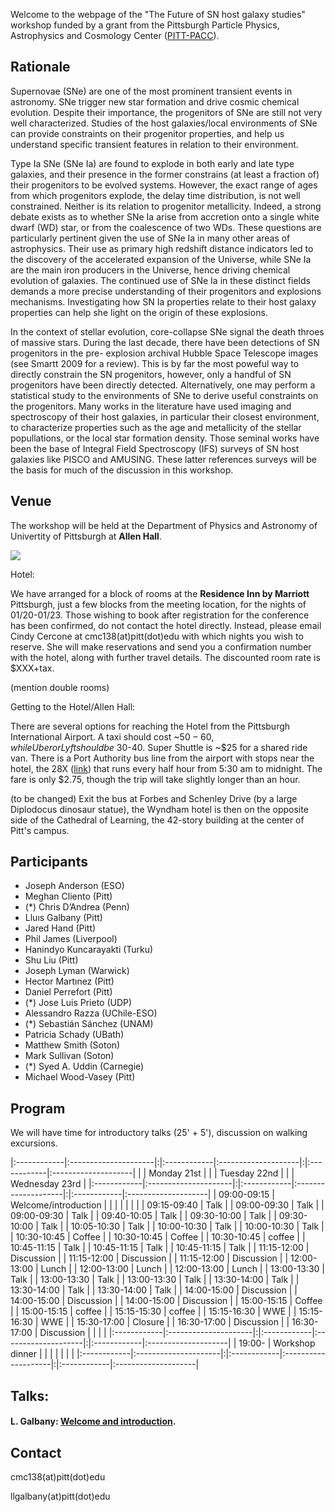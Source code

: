 Welcome to the webpage of the "The Future of SN host galaxy studies" workshop funded by a grant from the Pittsburgh Particle Physics, Astrophysics and Cosmology Center ([PITT-PACC](http://www.physicsandastronomy.pitt.edu/pittpacc)).

## Rationale

Supernovae (SNe) are one of the most prominent transient events in astronomy. SNe trigger new star formation and drive cosmic chemical evolution. Despite their importance, the progenitors of SNe are still not very well characterized. Studies of the host galaxies/local environments of SNe can provide constraints on their progenitor properties, and help us understand specific transient features in relation to their environment.

Type Ia SNe (SNe Ia) are found to explode in both early and late type galaxies, and their presence in the former constrains (at least a fraction of) their progenitors to be evolved systems. However, the exact range of ages from which progenitors explode, the delay time distribution, is not well constrained. Neither is its relation to progenitor metallicity. Indeed, a strong debate exists as to whether SNe Ia arise from accretion onto a single white dwarf (WD) star, or from the coalescence of two WDs. These questions are particularly pertinent given the use of SNe Ia in many other areas of astrophysics. Their use as primary high redshift distance indicators led to the discovery of the accelerated expansion of the Universe, while SNe Ia are the main iron producers in the Universe, hence driving chemical evolution of galaxies. The continued use of SNe Ia in these distinct fields demands a more precise understanding of their progenitors and explosions mechanisms. Investigating how SN Ia properties relate to their host galaxy properties can help she light on the origin of these explosions.

In the context of stellar evolution, core-collapse SNe signal the death throes of massive stars. During the last decade, there have been detections of SN progenitors in the pre- explosion archival Hubble Space Telescope images (see Smartt 2009 for a review). This is by far the most poweful way to directly constrain the SN progenitors, however, only a handful of SN progenitors have been directly detected. Alternatively, one may perform a statistical study to the environments of SNe to derive useful constraints on the progenitors. Many works in the literature have used imaging and spectroscopy of their host galaxies, in particular their closest environment, to characterize properties such as the age and metallicity of the stellar popullations, or the local star formation density. Those seminal works have been the base of Integral Field Spectroscopy (IFS) surveys of SN host galaxies like PISCO and AMUSING. These latter references surveys will be the basis for much of the discussion in this workshop.

## Venue

The workshop will be held at the Department of Physics and Astronomy of Univertity of Pittsburgh at **Allen Hall**.

[![](https://raw.githubusercontent.com/amusing-muse/workshop/master/map.png)](https://www.google.com/maps/place/Department+of+Physics+and+Astronomy/@40.4440856,-79.9582102,17z/data=!4m5!3m4!1s0x8834f22a1b91901b:0xb323ed98843e3372!8m2!3d40.4446041!4d-79.9582853)

Hotel:

We have arranged for a block of rooms at the **Residence Inn by Marriott** Pittsburgh, just a few blocks from the meeting location, for the nights of 01/20-01/23. Those wishing to book after registration for the conference has been confirmed, do not contact the hotel directly. Instead, please email Cindy Cercone at cmc138(at)pitt(dot)edu with which nights you wish to reserve. She will make reservations and send you a confirmation number with the hotel, along with further travel details. The discounted room rate is $XXX+tax.

(mention double rooms)

Getting to the Hotel/Allen Hall:

There are several options for reaching the Hotel from the Pittsburgh International Airport. A taxi should cost ~$50-60, while Uber or Lyft should be ~$30-40. Super Shuttle is ~$25 for a shared ride van. There is a Port Authority bus line from the airport with stops near the hotel, the 28X ([link](https://www.portauthority.org/rt/28x.pdf)) that runs every half hour from 5:30 am to midnight. The fare is only $2.75, though the trip will take slightly longer than an hour. 

(to be changed)  Exit the bus at Forbes and Schenley Drive (by a large Diplodocus dinosaur statue), the Wyndham hotel is then on the opposite side of the Cathedral of Learning, the 42-story building at the center of Pitt's campus.


## Participants

- Joseph Anderson (ESO)
- Meghan Cliento (Pitt)
- (*) Chris D’Andrea (Penn) 
- Lluıs Galbany (Pitt)
- Jared Hand (Pitt)
- Phil James (Liverpool)
- Hanindyo Kuncarayakti (Turku)
- Shu Liu (Pitt)
- Joseph Lyman (Warwick)
- Hector Martınez (Pitt)
- Daniel Perrefort (Pitt)
- (*) Jose Luis Prieto (UDP)
- Alessandro Razza (UChile-ESO)
- (*) Sebastián Sánchez (UNAM)
- Patricia Schady (UBath)
- Matthew Smith (Soton)
- Mark Sullivan (Soton)
- (*) Syed A. Uddin (Carnegie)
- Michael Wood-Vasey (Pitt)

## Program

We will have time for introductory talks (25' + 5'), discussion on walking excursions. 

|:------------|:---------------------|:|:------------|:--------------------|:|:------------|:--------------------|
|             |  Monday 21st         | |             |  Tuesday 22nd       | |             |  Wednesday 23rd     |
|:------------|:---------------------|:|:------------|:--------------------|:|:------------|:--------------------|
| 09:00-09:15 | Welcome/introduction | |             |                     | |             |                     |
| 09:15-09:40 | Talk                 | | 09:00-09:30 | Talk                | | 09:00-09:30 | Talk                |
| 09:40-10:05 | Talk                 | | 09:30-10:00 | Talk                | | 09:30-10:00 | Talk                |
| 10:05-10:30 | Talk                 | | 10:00-10:30 | Talk                | | 10:00-10:30 | Talk                |
| 10:30-10:45 | Coffee               | | 10:30-10:45 | Coffee              | | 10:30-10:45 | coffee              |
| 10:45-11:15 | Talk                 | | 10:45-11:15 | Talk                | | 10:45-11:15 | Talk                |
| 11:15-12:00 | Discussion           | | 11:15-12:00 | Discussion          | | 11:15-12:00 | Discussion          |
| 12:00-13:00 | Lunch                | | 12:00-13:00 | Lunch               | | 12:00-13:00 | Lunch               |
| 13:00-13:30 | Talk                 | | 13:00-13:30 | Talk                | | 13:00-13:30 | Talk                | 
| 13:30-14:00 | Talk                 | | 13:30-14:00 | Talk                | | 13:30-14:00 | Talk                |
| 14:00-15:00 | Discussion           | | 14:00-15:00 | Discussion          | | 14:00-15:00 | Discussion          |
| 15:00-15:15 | Coffee               | | 15:00-15:15 | coffee              | | 15:15-15:30 | coffee              |
| 15:15-16:30 | WWE                  | | 15:15-16:30 | WWE                 | | 15:30-17:00 | Closure             |
| 16:30-17:00 | Discussion           | | 16:30-17:00 | Discussion          | |             |                     |
|:------------|:---------------------|:|:------------|:--------------------|:|:------------|:--------------------|
| 19:00-      | Workshop dinner      | |             |                     | |             |                     |
|:------------|:---------------------|:|:------------|:--------------------|:|:------------|:--------------------|

## Talks:

#### L. Galbany: [Welcome and introduction](https://github.com/amusing-muse/workshop/talks/).
####

## Contact

cmc138(at)pitt(dot)edu

llgalbany(at)pitt(dot)edu

